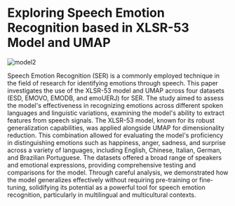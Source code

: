 # Exploring Speech Emotion Recognition based in XLSR-53 Model and UMAP

![model2](https://github.com/brnsmit/SER-feature-extraction/assets/168189996/d76a9ed5-3f56-4fc6-9c65-2dea06c2ae22)

Speech Emotion Recognition (SER) is a commonly employed technique in the field of research for identifying emotions through speech. This paper investigates the use of the XLSR-53 model and UMAP across four datasets (ESD, EMOVO, EMODB, and emoUERJ) for SER. The study aimed to assess the model's effectiveness in recognizing emotions across different spoken languages and linguistic variations, examining the model's ability to extract features from speech signals. The XLSR-53 model, known for its robust generalization capabilities, was applied alongside UMAP for dimensionality reduction. This combination allowed for evaluating the model's proficiency in distinguishing emotions such as happiness, anger, sadness, and surprise across a variety of languages, including English, Chinese, Italian, German, and Brazilian Portuguese. The datasets offered a broad range of speakers and emotional expressions, providing comprehensive testing and comparisons for the model. Through careful analysis, we demonstrated how the model generalizes effectively without requiring pre-training or fine-tuning, solidifying its potential as a powerful tool for speech emotion recognition, particularly in multilingual and multicultural contexts.

